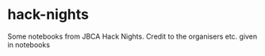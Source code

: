 # hack-nights
Some notebooks from JBCA Hack Nights. Credit to the organisers etc. given in notebooks
